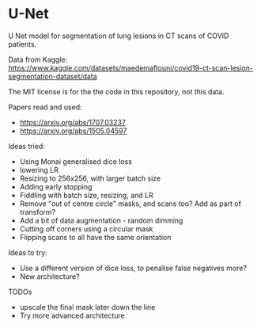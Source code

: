 # U-Net
U Net model for segmentation of lung lesions in CT scans of COVID patients.

Data from Kaggle: https://www.kaggle.com/datasets/maedemaftouni/covid19-ct-scan-lesion-segmentation-dataset/data

The MIT license is for the the code in this repository, not this data.

Papers read and used:

- https://arxiv.org/abs/1707.03237
- https://arxiv.org/abs/1505.04597

Ideas tried:

- Using Monai generalised dice loss
- lowering LR
- Resizing to 256x256, with larger batch size
- Adding early stopping
- Fiddling with batch size, resizing, and LR
- Remove "out of centre circle" masks, and scans too? Add as part of transform?
- Add a bit of data augmentation - random dimming
- Cutting off corners using a circular mask
- Flipping scans to all have the same orientation

Ideas to try:

- Use a different version of dice loss, to penalise false negatives more?
- New architecture?

TODOs 
- upscale the final mask later down the line
- Try more advanced architecture
